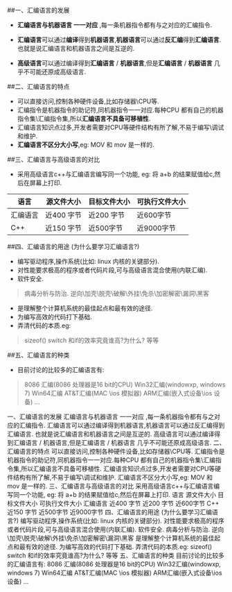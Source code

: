 
##一、汇编语言的发展
- **汇编语言与机器语言 一一对应** ,每一条机器指令都有与之对应的汇编指令.

- **汇编语言**可以通过**编译**得到**机器语言**,**机器语言**可以通过**反汇编**得到**汇编语言**. 也就是说汇编语言和机器语言之间是互逆的.

- **高级语言**可以通过编译得到**汇编语言** / **机器语言**,但是**汇编语言** / **机器语言** 几乎不可能还原成高级语言.


##二、汇编语言的特点

- 可以直接访问,控制各种硬件设备,比如存储器\CPU等.
- 汇编指令是机器指令的助记符,同机器指令一一对应.每种CPU 都有自己的机器指令集\汇编指令集,所以**汇编语言不具备可移植性**.
- 汇编语言知识点过多,开发者需要对CPU等硬件结构有所了解,不易于编写\调试和维护.
- **汇编语言不区分大小写**,eg: MOV 和 mov 是一样的.

##三、汇编语言与高级语言的对比
- 采用高级语言c++与汇编语言编写同一个功能, eg:  将 a+b 的结果赋值给c,然后在屏幕上打印.

| 语言|源文件大小|目标文件大小|可执行文件大小|
|-----------|-----------|-------------|----------------|
|汇编语言| 近400 字节| 近200 字节|近600字节|
| C++ | 近150 字节| 近500字节|近9000字节|

##四、汇编语言的用途 (为什么要学习汇编语言?)

- 编写驱动程序,操作系统(比如: linux 内核的关键部分).
- 对性能要求极高的程序或者代码片段,可与高级语言混合使用(内联汇编).
- 软件安全.
> 病毒分析与防治.
逆向\加壳\脱壳\破解\外挂\免杀\加密解密\漏洞\黑客

- 是理解整个计算机系统的最佳起点和最有效的途径.
- 为编写高效的代码打下基础.
- 弄清代码的本质.eg:
>  sizeof()
switch 和if的效率究竟谁高?为什么? 
等等


##五、汇编语言的种类
- 目前讨论的比较多的汇编语言有:
> 8086 汇编(8086 处理器是16 bit的CPU)
Win32汇编(windowxp, windows 7)
Win64汇编
AT&T汇编(MAC \ios 模拟器)
ARM汇编(嵌入式设备\ios 设备)
...





一、汇编语言的发展
汇编语言与机器语言 一一对应 ,每一条机器指令都有与之对应的汇编指令.
汇编语言可以通过编译得到机器语言,机器语言可以通过反汇编得到汇编语言. 也就是说汇编语言和机器语言之间是互逆的.
高级语言可以通过编译得到汇编语言 / 机器语言,但是汇编语言 / 机器语言 几乎不可能还原成高级语言.
二、汇编语言的特点
可以直接访问,控制各种硬件设备,比如存储器\CPU等.
汇编指令是机器指令的助记符,同机器指令一一对应.每种CPU 都有自己的机器指令集\汇编指令集,所以汇编语言不具备可移植性.
汇编语言知识点过多,开发者需要对CPU等硬件结构有所了解,不易于编写\调试和维护.
汇编语言不区分大小写,eg: MOV 和 mov 是一样的.
三、汇编语言与高级语言的对比
采用高级语言c++与汇编语言编写同一个功能, eg: 将 a+b 的结果赋值给c,然后在屏幕上打印.
语言	源文件大小	目标文件大小	可执行文件大小
汇编语言	近400 字节	近200 字节	近600字节
C++	近150 字节	近500字节	近9000字节
四、汇编语言的用途 (为什么要学习汇编语言?)
编写驱动程序,操作系统(比如: linux 内核的关键部分).
对性能要求极高的程序或者代码片段,可与高级语言混合使用(内联汇编).
软件安全.
病毒分析与防治.
逆向\加壳\脱壳\破解\外挂\免杀\加密解密\漏洞\黑客
是理解整个计算机系统的最佳起点和最有效的途径.
为编写高效的代码打下基础.
弄清代码的本质.eg:
sizeof()
switch 和if的效率究竟谁高?为什么? 
等等
五、汇编语言的种类
目前讨论的比较多的汇编语言有:
8086 汇编(8086 处理器是16 bit的CPU)
Win32汇编(windowxp, windows 7)
Win64汇编
AT&T汇编(MAC \ios 模拟器)
ARM汇编(嵌入式设备\ios 设备)
...